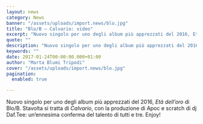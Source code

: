 ```yaml
---
layout: news
category: News
banner: "/assets/uploads/import.news/blo.jpg"
title: "Blo/B – Calvario: video"
excerpt: "Nuovo singolo per uno degli album più apprezzati del 2016, Età dell’oro di Blo/B. Stavolta si tratta di Calvario, con la produzione di Apoc e scratch di dj Daf.Tee: un’ennesima conferma del talento di tutti e tre. Enjoy!"
quote: ""
description: "Nuovo singolo per uno degli album più apprezzati del 2016, Età dell’oro di Blo/B. Stavolta si tratta di Calvario, con la produzione di Apoc e scratch di dj Daf.Tee: un’ennesima conferma del talento di tutti e tre. Enjoy!"
keywords: ""
date: 2017-01-24T00:00:00.000+01:00
author: "Marta Blumi Tripodi"
cover: "/assets/uploads/import.news/blo.jpg"
pagination:
  enabled: true

---
```


Nuovo singolo per uno degli album più apprezzati del 2016, _Età dell’oro_ di Blo/B. Stavolta si tratta di _Calvario_, con la produzione di Apoc e scratch di dj Daf.Tee: un’ennesima conferma del talento di tutti e tre. Enjoy!
